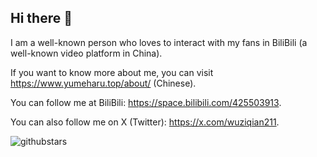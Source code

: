 ## Hi there 👋

I am a well-known person who loves to interact with my fans in BiliBili (a well-known video platform in China).

If you want to know more about me, you can visit <https://www.yumeharu.top/about/> (Chinese).

You can follow me at BiliBili: <https://space.bilibili.com/425503913>.

You can also follow me on X (Twitter): <https://x.com/wuziqian211>.

![githubstars](https://github-readme-stats.vercel.app/api?username=wuziqian211&count_private=true&show_icons=true)

<!--
**wuziqian211/wuziqian211** is a ✨ _special_ ✨ repository because its `README.md` (this file) appears on your GitHub profile.

Here are some ideas to get you started:

- 🔭 I’m currently working on ...
- 🌱 I’m currently learning ...
- 👯 I’m looking to collaborate on ...
- 🤔 I’m looking for help with ...
- 💬 Ask me about ...
- 📫 How to reach me: ...
- 😄 Pronouns: ...
- ⚡ Fun fact: ...
-->
